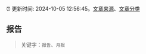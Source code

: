 :alarm_clock: 更新时间: 2024-10-05 12:56:45。[文章来源](/README.md)、[文章分类](/TAGS.md)

## 报告


> 关键字：`报告`、`月报`



